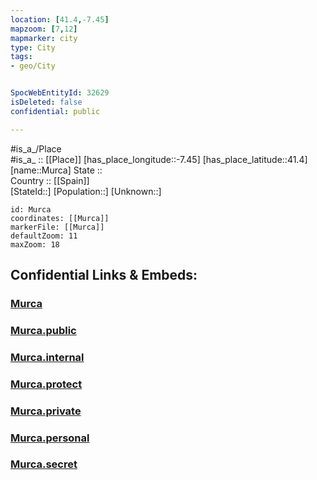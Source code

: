 ```yaml
---
location: [41.4,-7.45] 
mapzoom: [7,12] 
mapmarker: city 
type: City
tags:
- geo/City


SpocWebEntityId: 32629
isDeleted: false
confidential: public

---
```

#is_a_/Place  
#is_a_ :: [[Place]] 
[has_place_longitude::-7.45] 
[has_place_latitude::41.4] 
[name::Murca] 
State ::  
Country :: [[Spain]]  
[StateId::] 
[Population::] 
[Unknown::] 


```leaflet
id: Murca
coordinates: [[Murca]] 
markerFile: [[Murca]] 
defaultZoom: 11 
maxZoom: 18
```


## Confidential Links & Embeds: 

### [Murca](/_Standards/Earth/Continent/Europe/Europe~South/Portugal/Districts~Portugal/Vila_Real/City/Murca.md) 

### [Murca.public](/_public/Earth/Continent/Europe/Europe~South/Portugal/Districts~Portugal/Vila_Real/City/Murca.public.md) 

### [Murca.internal](/_internal/Earth/Continent/Europe/Europe~South/Portugal/Districts~Portugal/Vila_Real/City/Murca.internal.md) 

### [Murca.protect](/_protect/Earth/Continent/Europe/Europe~South/Portugal/Districts~Portugal/Vila_Real/City/Murca.protect.md) 

### [Murca.private](/_private/Earth/Continent/Europe/Europe~South/Portugal/Districts~Portugal/Vila_Real/City/Murca.private.md) 

### [Murca.personal](/_personal/Earth/Continent/Europe/Europe~South/Portugal/Districts~Portugal/Vila_Real/City/Murca.personal.md) 

### [Murca.secret](/_secret/Earth/Continent/Europe/Europe~South/Portugal/Districts~Portugal/Vila_Real/City/Murca.secret.md)

